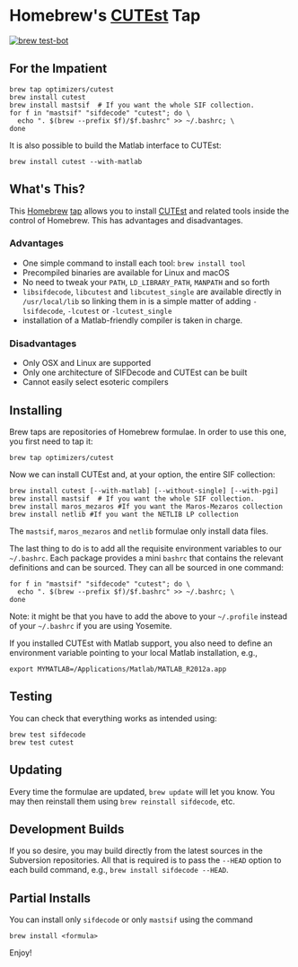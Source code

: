 # Homebrew's [CUTEst](https://github.com/ralna/CUTEst) Tap

[![brew test-bot](https://github.com/optimizers/homebrew-cutest/actions/workflows/tests.yml/badge.svg)](https://github.com/optimizers/homebrew-cutest/actions/workflows/tests.yml)

## For the Impatient

    brew tap optimizers/cutest
    brew install cutest
    brew install mastsif  # If you want the whole SIF collection.
    for f in "mastsif" "sifdecode" "cutest"; do \
      echo ". $(brew --prefix $f)/$f.bashrc" >> ~/.bashrc; \
    done

It is also possible to build the Matlab interface to CUTEst:

    brew install cutest --with-matlab

## What's This?

This [Homebrew](http://brew.sh) [tap](https://github.com/mxcl/homebrew/wiki/brew-tap) allows you to install [CUTEst](https://github.com/ralna/CUTEst) and related tools inside the control of Homebrew. This has advantages and disadvantages.

### Advantages

* One simple command to install each tool: `brew install tool`
* Precompiled binaries are available for Linux and macOS
* No need to tweak your `PATH`, `LD_LIBRARY_PATH`, `MANPATH` and so forth
* `libsifdecode`, `libcutest` and `libcutest_single` are available directly in `/usr/local/lib` so linking them in is a simple matter of adding `-lsifdecode`, `-lcutest` or `-lcutest_single`
* installation of a Matlab-friendly compiler is taken in charge.

### Disadvantages

* Only OSX and Linux are supported
* Only one architecture of SIFDecode and CUTEst can be built
* Cannot easily select esoteric compilers

## Installing

Brew taps are repositories of Homebrew formulae. In order to use this one, you first need to tap it:

    brew tap optimizers/cutest

Now we can install CUTEst and, at your option, the entire SIF collection:

    brew install cutest [--with-matlab] [--without-single] [--with-pgi]
    brew install mastsif  # If you want the whole SIF collection.
    brew install maros_mezaros #If you want the Maros-Mezaros collection
    brew install netlib #If you want the NETLIB LP collection

The `mastsif`, `maros_mezaros` and `netlib` formulae only install data files.

The last thing to do is to add all the requisite environment variables to our `~/.bashrc`. Each package provides a mini `bashrc` that contains the relevant definitions and can be sourced. They can all be sourced in one command:

    for f in "mastsif" "sifdecode" "cutest"; do \
      echo ". $(brew --prefix $f)/$f.bashrc" >> ~/.bashrc; \
    done

Note: it might be that you have to add the above to your `~/.profile` instead
of your `~/.bashrc` if you are using Yosemite.

If you installed CUTEst with Matlab support, you also need to define an environment variable pointing to your local Matlab installation, e.g.,

    export MYMATLAB=/Applications/Matlab/MATLAB_R2012a.app

## Testing

You can check that everything works as intended using:

    brew test sifdecode
    brew test cutest

## Updating

Every time the formulae are updated, `brew update` will let you know. You may then reinstall them using `brew reinstall sifdecode`, etc.

## Development Builds

If you so desire, you may build directly from the latest sources in the Subversion repositories. All that is required is to pass the `--HEAD` option to each build command, e.g., `brew install sifdecode --HEAD`.

## Partial Installs

You can install only `sifdecode` or only `mastsif` using the
command

    brew install <formula>

Enjoy!

